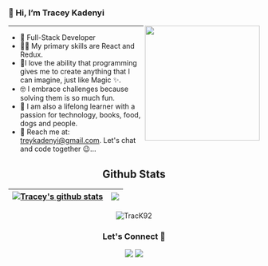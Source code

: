 ### 👋 Hi, I’m Tracey Kadenyi 
<img align='right' src="https://i.pinimg.com/564x/af/f1/28/aff128795f3de001b4cef283e555eed4.jpg" width="230">

***

- :woman: Full-Stack Developer
- :woman_technologist: My primary skills are React and Redux. 
- :purple_heart:I love the ability that programming gives me to create anything that I can imagine, just like Magic :sparkles:. 
- :nerd_face: I embrace challenges because solving them is so much fun.
- 🌱 I am also a lifelong learner with a passion for technology, books, food, dogs and people.
- 👀 Reach me at: treykadenyi@gmail.com. Let's chat and code together :wink:...



<h2 align="center">Github Stats</h2>

| <a href="https://github-readme-stats.vercel.app/api?username=TracK92"><img align="center" src="https://github-readme-stats.vercel.app/api?username=TracK92&show_icons=true&include_all_commits=true&theme=buefy&hide_border=true" alt="Tracey's github stats" /></a> | <a href="https://github-readme-stats.vercel.app/api?username=TracK92"><img align="center" src="https://github-readme-stats.vercel.app/api/top-langs/?username=TracK92&layout=compact&theme=buefy&hide_border=true" /></a> |
| ----------------------------------------------------------------------------------------------------------------------------------------------------------------------------------------------------------------------------------------------------------- | ---------------------------------------------------------------------------------------------------------------------------------------------------------------------------------------------------------------- |

<p align="center"><img src="https://github-readme-streak-stats.herokuapp.com/?user=TracK92&theme=radical" alt="TracK92" /></p>
  
<h3 align="center">Let's Connect 🤝</h3>
<div align="center">
<a target="_blank"
href="https://www.linkedin.com/in/tracy-kadenyi-9bb90287"><img
src="https://img.shields.io/badge/-LinkedIn-0077b5?style=for-the-badge&logo=LinkedIn&logoColor=white"></img></a> <a target="_blank"
href="https://lizdev.hashnode.dev/"></a> <a target="_blank"
href="https://twitter.com/traci_K7"><img
src="https://img.shields.io/badge/-Twitter-1DA1F2?style=for-the-badge&logo=Twitter&logoColor=white"></img></a>
<div/>



